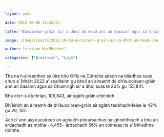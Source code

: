 ```yaml
---

layout: post

date: 2022-10-09 14:22:44

title: "Eucoirean‑gràin air a dhol am meud ann an Sasainn agus sa Chuimrigh"

image: /images/posts/2022-10-09-eucoirean-grain-air-a-dhol-am-meud-ann-an-sasainn-agus-sa-chuimrigh.webp

author: Crìstean MacMhìcheil

categories: ["Breatainn", "Lagh"]

---
```


Tha na h‑àireamhan as ùire bho Oifis na Dùthcha airson na bliadhna suas chun a’ Mhàrt 2022 a’ sealltainn gu bheil an àireamh de dh’eucoirean‑gràin ann an Sasainn agus sa Chuimrigh air a dhol suas le 26% gu 155,841.

Bha còrr is dà thrian, 109,843, air sgàth gràin‑chinnidh.

Dh’èirich an àireamh de dh’eucoirean‑gràin air sgàth taobhadh‑feise le 42% gu 26, 152.

Ach b’ ann aig eucoirean an‑aghaidh phearsachan tar‑ghnèitheach a bha an àrdachadh as motha ‑ 4,455 ‑ àrdachadh 56% an coimeas ris a’ bhliadhna roimhe.
